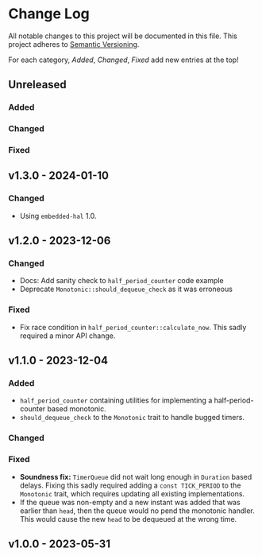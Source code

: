 # Change Log

All notable changes to this project will be documented in this file.
This project adheres to [Semantic Versioning](http://semver.org/).

For each category, *Added*, *Changed*, *Fixed* add new entries at the top!

## Unreleased

### Added

### Changed

### Fixed

## v1.3.0 - 2024-01-10

### Changed

- Using `embedded-hal` 1.0.

## v1.2.0 - 2023-12-06

### Changed

- Docs: Add sanity check to `half_period_counter` code example
- Deprecate `Monotonic::should_dequeue_check` as it was erroneous

### Fixed

- Fix race condition in `half_period_counter::calculate_now`.
  This sadly required a minor API change.

## v1.1.0 - 2023-12-04

### Added

- `half_period_counter` containing utilities for implementing a half-period-counter based monotonic.
- `should_dequeue_check` to the `Monotonic` trait to handle bugged timers.

### Changed

### Fixed

- **Soundness fix:** `TimerQueue` did not wait long enough in `Duration` based delays. Fixing this sadly required adding a `const TICK_PERIOD` to the `Monotonic` trait, which requires updating all existing implementations.
- If the queue was non-empty and a new instant was added that was earlier than `head`, then the queue would no pend the monotonic handler. This would cause the new `head` to be dequeued at the wrong time.

## v1.0.0 - 2023-05-31
